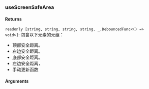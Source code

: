 ### useScreenSafeArea

#### Returns
`readonly [string, string, string, string, _.DebouncedFunc<() => void>]`: 包含以下元素的元组：
- 顶部安全距离。
- 右边安全距离。
- 底部安全距离。
- 左边安全距离，
- 手动更新函数

#### Arguments
